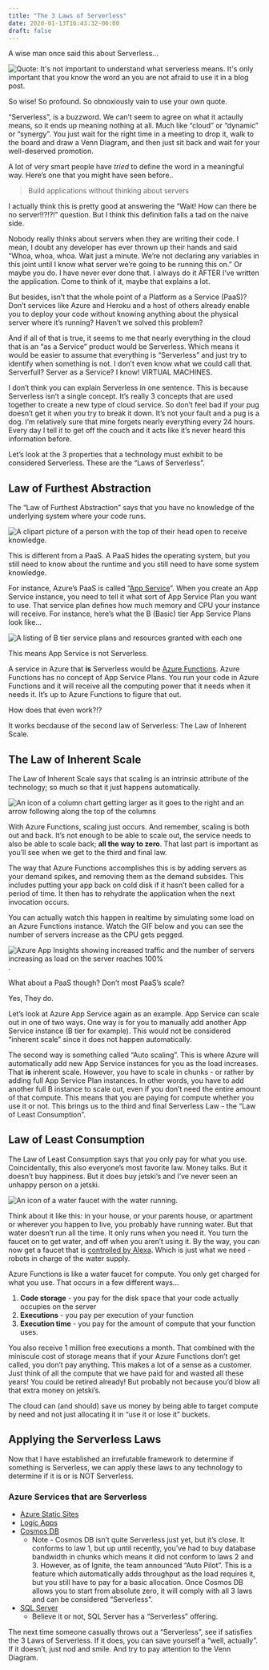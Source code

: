```yaml
---
title: "The 3 Laws of Serverless"
date: 2020-01-13T16:43:32-06:00
draft: false
---
```


A wise man once said this about Serverless…

![Quote: It's not important to understand what serverless means. It's only important that you know the word an you are not afraid to use it in a blog post.](/media/serverless-quote.png)

So wise! So profound. So obnoxiously vain to use your own quote.

“Serverless”, is a buzzword. We can’t seem to agree on what it actaully means, so it ends up meaning nothing at all. Much like “cloud” or “dynamic” or “synergy”. You just wait for the right time in a meeting to drop it, walk to the board and draw a Venn Diagram, and then just sit back and wait for your well-deserved promotion.

A lot of very smart people have _tried_ to define the word in a meaningful way. Here’s one that you might have seen before..

> Build applications without thinking about servers

I actually think this is pretty good at answering the “Wait! How can there be no server!!?!?!” question. But I think this definition falls a tad on the naive side.

Nobody really thinks about servers when they are writing their code. I mean, I doubt any developer has ever thrown up their hands and said “Whoa, whoa, whoa. Wait just a minute. We’re not declaring any variables in this joint until I know what server we’re going to be running this on.” Or maybe you do. I have never ever done that. I always do it AFTER I’ve written the application. Come to think of it, maybe that explains a lot.

But besides, isn’t that the whole point of a Platform as a Service (PaaS)? Don’t services like Azure and Heroku and a host of others already enable you to deploy your code without knowing anything about the physical server where it’s running? Haven’t we solved this problem?

And if all of that is true, it seems to me that nearly everything in the cloud that is an “as a Service” product would be Serverless. Which means it would be easier to assume that everything is “Serverless” and just try to identify when something is not. I don’t even know what we could call that. Serverfull? Server as a Service? I know! VIRTUAL MACHINES.

I don’t think you can explain Serverless in one sentence. This is because Serverless isn’t a single concept. It’s really 3 concepts that are used together to create a new type of cloud service. So don’t feel bad if your pug doesn’t get it when you try to break it down. It’s not your fault and a pug is a dog. I’m relatively sure that mine forgets nearly everything every 24 hours. Every day I tell it to get off the couch and it acts like it’s never heard this information before.

Let’s look at the 3 properties that a technology must exhibit to be considered Serverless. These are the “Laws of Serverless”.

## Law of Furthest Abstraction

The “Law of Furthest Abstraction” says that you have no knowledge of the underlying system where your code runs.

![A clipart picture of a person with the top of their head open to receive knowledge.](/media/law-furthest-abstraction.png)

This is different from a PaaS. A PaaS hides the operating system, but you still need to know about the runtime and you still need to have some system knowledge.

For instance, Azure’s PaaS is called “[App Service](https://azure.microsoft.com/try/app-service/?WT.mc_id=personal-blog-buhollan)”. When you create an App Service instance, you need to tell it what sort of App Service Plan you want to use. That service plan defines how much memory and CPU your instance will receive. For instance, here’s what the B (Basic) tier App Service Plans look like…

![A listing of B tier service plans and resources granted with each one](/media/b-service-plans.png)

This means App Service is not Serverless.

A service in Azure that **is** Serverless would be [Azure Functions](https://docs.microsoft.com/azure/azure-functions/functions-create-first-function-vs-code?WT.mc_id=personal-blog-buhollan). Azure Functions has no concept of App Service Plans. You run your code in Azure Functions and it will receive all the computing power that it needs when it needs it. It’s up to Azure Functions to figure that out.

How does that even work?!?

It works becdause of the second law of Serverless: The Law of Inherent Scale.

## The Law of Inherent Scale

The Law of Inherent Scale says that scaling is an intrinsic attribute of the technology; so much so that it just happens automatically.

![An icon of a column chart getting larger as it goes to the right and an arrow following along the top of the columns](/media/law-inherent-scale.png)

With Azure Functions, scaling just occurs. And remember, scaling is both out and back. It’s not enough to be able to scale out, the service needs to also be able to scale back; **all the way to zero**. That last part is important as you’ll see when we get to the third and final law.

The way that Azure Functions accomplishes this is by adding servers as your demand spikes, and removing them as the demand subsides. This includes putting your app back on cold disk if it hasn’t been called for a period of time. It then has to rehydrate the application when the next invocation occurs.

You can actually watch this happen in realtime by simulating some load on an Azure Functions instance. Watch the GIF below and you can see the number of servers increase as the CPU gets pegged.

![Azure App Insights showing increased traffic and the number of servers increasing as load on the server reaches 100%](/media/function-scaling-demo.gif).

What about a PaaS though? Don’t most PaaS’s scale?

Yes, They do.

Let’s look at Azure App Service again as an example. App Service can scale out in one of two ways. One way is for you to manually add another App Service instance (B tier for example). This would not be considered “inherent scale” since it does not happen automatically.

The second way is something called “Auto scaling”. This is where Azure will automatically add new App Service instances for you as the load increases. That **is** inherent scale. However, you have to scale in chunks - or rather by adding full App Service Plan instances. In other words, you have to add another full B instance to scale out, even if you don’t need the entire amount of that compute. This means that you are paying for compute whether you use it or not. This brings us to the third and final Serverless Law - the “Law of Least Consumption”.

## Law of Least Consumption

The Law of Least Consumption says that you only pay for what you use. Coincidentally, this also everyone’s most favorite law. Money talks. But it doesn’t buy happiness. But it does buy jetski’s and I’ve never seen an unhappy person on a jetski.

![An icon of a water faucet with the water running](/media/law-least-consumption.png).

Think about it like this: in your house, or your parents house, or apartment or wherever you happen to live, you probably have running water. But that water doesn’t run all the time. It only runs when you need it. You turn the faucet on to get water, and off when you aren’t using it. By the way, you can now get a faucet that is [controlled by Alexa](https://www.cnet.com/news/delta-to-make-faucets-that-work-with-amazon-alexa/). Which is just what we need - robots in charge of the water supply.

Azure Functions is like a water faucet for compute. You only get charged for what you use. That occurs in a few different ways…

1.  **Code storage** - you pay for the disk space that your code actually occupies on the server
2.  **Executions** - you pay per execution of your function
3.  **Execution time** - you pay for the amount of compute that your function uses.

You also receive 1 million free executions a month. That combined with the miniscule cost of storage means that if your Azure Functions don’t get called, you don’t pay anything. This makes a lot of a sense as a customer. Just think of all the compute that we have paid for and wasted all these years! You could be retired already! But probably not because you’d blow all that extra money on jetski’s.

The cloud can (and should) save us money by being able to target compute by need and not just allocating it in “use it or lose it” buckets.

## Applying the Serverless Laws

Now that I have established an irrefutable framework to determine if something is Serverless, we can apply these laws to any technology to determine if it is or is NOT Serverless.

### Azure Services that are Serverless

*   [Azure Static Sites](https://docs.microsoft.com/en-us/azure/javascript/tutorial-vscode-static-website-node-01)
*   [Logic Apps](https://azure.microsoft.com/free/serverless/?WT.mc_id=personal-blog-buhollan)
*   [Cosmos DB](https://docs.microsoft.com/azure/cosmos-db/introduction?WT.mc_id=personal-blog-buhollan)
    *   Note - Cosmos DB isn’t quite Serverless just yet, but it’s close. It conforms to law 1, but up until recently, you’ve had to buy database bandwidth in chunks which means it did not conform to laws 2 and 3\. However, as of Ignite, the team announced “Auto Pilot”. This is a feature which automatically adds throughput as the load requires it, but you still have to pay for a basic allocation. Once Cosmos DB allows you to start from absolute zero, it will comply with all 3 laws and can be considered “Serverless”.
*   [SQL Server](https://docs.microsoft.com/azure/sql-database/sql-database-serverless?WT.mc_id=personal-blog-buhollan)
    *   Believe it or not, SQL Server has a “Serverless” offering.

The next time someone casually throws out a “Serverless”, see if satisfies the 3 Laws of Serverless. If it does, you can save yourself a “well, actually”. If it doesn’t, just nod and smile. And try to pay attention to the Venn Diagram.